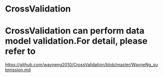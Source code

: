 # CrossValidation

# CrossValidation can perform data model validation.For detail, please refer to 

https://github.com/wayneng2010/CrossValidation/blob/master/WayneNg_submission.md
